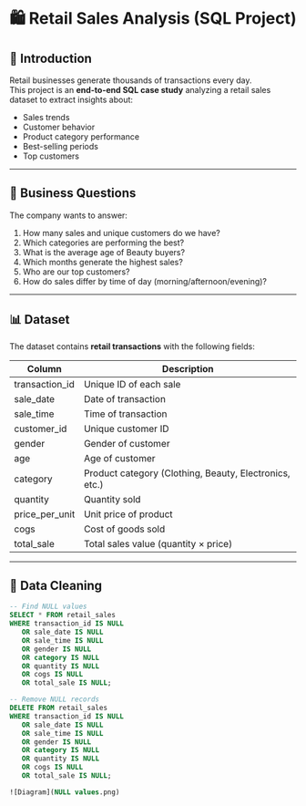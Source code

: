 # 🛍️ Retail Sales Analysis (SQL Project)

## 📌 Introduction
Retail businesses generate thousands of transactions every day.  
This project is an **end-to-end SQL case study** analyzing a retail sales dataset to extract insights about:
- Sales trends  
- Customer behavior  
- Product category performance  
- Best-selling periods  
- Top customers  

---

## 🎯 Business Questions
The company wants to answer:
1. How many sales and unique customers do we have?  
2. Which categories are performing the best?  
3. What is the average age of Beauty buyers?  
4. Which months generate the highest sales?  
5. Who are our top customers?  
6. How do sales differ by time of day (morning/afternoon/evening)?  

---

## 📊 Dataset
The dataset contains **retail transactions** with the following fields:

| Column          | Description                         |
|-----------------|-------------------------------------|
| transaction_id  | Unique ID of each sale              |
| sale_date       | Date of transaction                 |
| sale_time       | Time of transaction                 |
| customer_id     | Unique customer ID                  |
| gender          | Gender of customer                  |
| age             | Age of customer                     |
| category        | Product category (Clothing, Beauty, Electronics, etc.) |
| quantity        | Quantity sold                       |
| price_per_unit  | Unit price of product               |
| cogs            | Cost of goods sold                  |
| total_sale      | Total sales value (quantity × price)|

---

## 🧹 Data Cleaning
```sql
-- Find NULL values
SELECT * FROM retail_sales
WHERE transaction_id IS NULL
   OR sale_date IS NULL
   OR sale_time IS NULL
   OR gender IS NULL
   OR category IS NULL
   OR quantity IS NULL
   OR cogs IS NULL
   OR total_sale IS NULL;

-- Remove NULL records
DELETE FROM retail_sales
WHERE transaction_id IS NULL
   OR sale_date IS NULL
   OR sale_time IS NULL
   OR gender IS NULL
   OR category IS NULL
   OR quantity IS NULL
   OR cogs IS NULL
   OR total_sale IS NULL;

![Diagram](NULL values.png)

